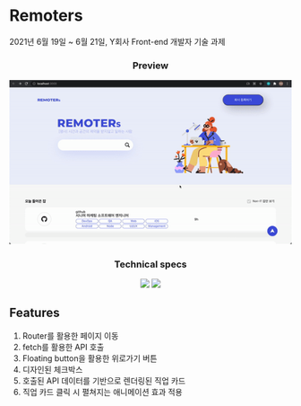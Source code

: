 # Remoters

2021년 6월 19일 ~ 6월 21일, Y회사 Front-end 개발자 기술 과제

<h3 align='center'>Preview</h3>
<p align='center'>
  <img src='./profile_image.gif'/>
</p>

<h3 align='center'>Technical specs</h3>
<p align='center'>
  <img src="https://img.shields.io/badge/-typescript-blue"/>
  <img src="https://img.shields.io/badge/-React-yellow"/>
</p>

## Features

1. Router를 활용한 페이지 이동
2. fetch를 활용한 API 호출
3. Floating button을 활용한 위로가기 버튼
4. 디자인된 체크박스
5. 호출된 API 데이터를 기반으로 렌더링된 직업 카드
6. 직업 카드 클릭 시 펼쳐지는 애니메이션 효과 적용
